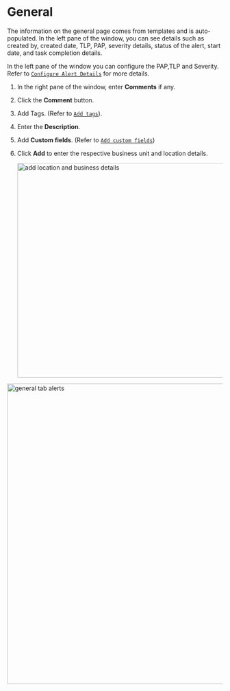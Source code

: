 # General 

The information on the general page comes from templates and is auto-populated. 
In the left pane of the window, you can see details such as created by, created date, TLP, PAP, severity details, status of the alert, start date, and task completion details. 

In the left pane of the window you can configure the PAP,TLP and Severity. 
Refer to [`Configure Alert Details`](../../cases/cases-description/configure-pap-tlp-severity.md) for more details. 


1. In the right pane of the window, enter **Comments** if any. 
1. Click the **Comment** button. 
1. Add Tags. (Refer to [`Add tags`](../../cases/adding_to_a_case.md#add-tags)).
1. Enter the **Description**. 
1. Add **Custom fields**. (Refer to [`Add custom fields`](../../cases/cases-description/add-custom-fields.md))
1. Click **Add** to enter the respective business unit and location details. 

    <img src="/thehive/images/user-guides/analyst-corner/alerts/alerts-new-business-location-details.png" alt="add location and business details" width="500" height="500"/>


<img src="/thehive/images/user-guides/analyst-corner/alerts/alerts-general-tab.png" alt="general tab alerts" width="700" height="700"/>

